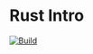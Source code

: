 # Rust Intro

[![Build](https://github.com/rayyildiz/rust-getting-started/actions/workflows/build.yml/badge.svg)](https://github.com/rayyildiz/rust-getting-started/actions/workflows/build.yml)

